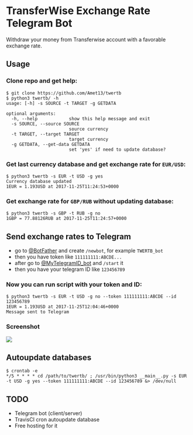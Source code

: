 # TransferWise Exchange Rate Telegram Bot

Withdraw your money from Transferwise account with a favorable exchange rate.

## Usage

### Clone repo and get help:

```
$ git clone https://github.com/Amet13/twertb
$ python3 twertb/ -h
usage: [-h] -s SOURCE -t TARGET -g GETDATA

optional arguments:
  -h, --help            show this help message and exit
  -s SOURCE, --source SOURCE
                        source currency
  -t TARGET, --target TARGET
                        target currency
  -g GETDATA, --get-data GETDATA
                        set 'yes' if need to update database?
```

### Get last currency database and get exchange rate for `EUR/USD`:

```
$ python3 twertb -s EUR -t USD -g yes
Currency database updated
1EUR = 1.193USD at 2017-11-25T11:24:53+0000
```

### Get exchange rate for `GBP/RUB` without updating database:

```
$ python3 twertb -s GBP -t RUB -g no
1GBP = 77.88126RUB at 2017-11-25T11:24:57+0000
```

## Send exchange rates to Telegram

* go to [@BotFather](https://t.me/BotFather) and create `/newbot`, for example `TWERTB_bot`
* then you have token like `111111111:ABCDE...`
* after go to [@MyTelegramID_bot](https://t.me/MyTelegramID_bot) and `/start` it
* then you have your telegram ID like `123456789`

### Now you can run script with your token and ID:

```
$ python3 twertb -s EUR -t USD -g no --token 111111111:ABCDE --id 123456789
1EUR = 1.193USD at 2017-11-25T12:04:46+0000
Message sent to Telegram
```

### Screenshot

![](https://raw.githubusercontent.com/Amet13/twertb/master/misc/screenshot.jpg)

## Autoupdate databases

```
$ crontab -e
*/5 * * * * cd /path/to/twertb/ ; /usr/bin/python3 __main__.py -s EUR -t USD -g yes --token 111111111:ABCDE --id 123456789 &> /dev/null
```

## TODO

* Telegram bot (client/server)
* TravisCI cron autoupdate database
* Free hosting for it
